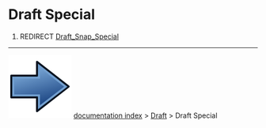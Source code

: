 # Draft Special
1.  REDIRECT [Draft_Snap_Special](Draft_Snap_Special.md)



---
![](images/Button_right.svg) [documentation index](../README.md) > [Draft](Draft_Workbench.md) > Draft Special
